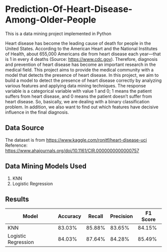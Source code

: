 # Prediction-Of-Heart-Disease-Among-Older-People
This is a data mining project implemented in Python

Heart disease has become the leading cause of death for people in the United States. According to the American Heart and the National Institutes of Health, about 655,000 Americans die from heart disease each year—that is 1 in every 4 deaths (Source: https://www.cdc.gov). Therefore, diagnosis and prevention of heart disease has become an important research in the medical field. This project aims to provide the medical community with a model that detects the presence of heart disease. In this project, we aim to build a model to detect the presence of heart disease correctly by analyzing various features and applying data mining techniques. The response variable is a categorical variable with value 1 and 0; 1 means the patient suffers from heart disease, and 0 means the patient doesn’t suffer from heart disease. So, basically, we are dealing with a binary classification problem. In addition, we also want to find out which features have decisive influence in the final diagnosis. 

## Data Source 
The dataset is from https://www.kaggle.com/ronitf/heart-disease-uci 
Reference: https://www.ahajournals.org/doi/10.1161/CIR.0000000000000757 

## Data Mining Models Used
1) KNN
2) Logistic Regression

## Results
| Model  | Accuracy | Recall  | Precision | F1 Score |
| ------------- | ------------- |------------- | ------------- | ------------- | 
| KNN | 83.03% | 85.88% | 83.65% | 84.15% |
| Logistic Regression | 84.03% | 87.64% | 84.28% | 85.49% |

